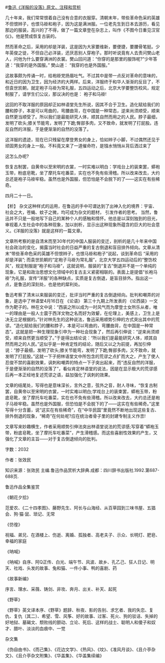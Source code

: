 #[鲁迅《洋服的没落》原文、注释和赏析](https://www.vrrw.net/wx/9718.html)

几十年来，我们常常恨着自己没有合意的衣服穿。清朝末年，带些革命色采的英雄不但恨辫子，也恨马褂和袍子，因为这是满洲服。一位老先生到日本去游历，看见那边的服装，高兴的了不得，做了一篇文章登在杂志上，叫作《不图今日重见汉官仪》。他是赞成恢复古装的。

然而革命之后，采用的却是洋装，这是因为大家要维新，要便捷，要腰骨笔挺。少年英俊之徒，不但自己必洋装，还厌恶别人穿袍子。那时听说竟有人去责问樊山老人，问他为什么要穿满洲的衣裳。樊山回问道：“你穿的是那里的服饰呢?”少年答道：“我穿的是外国服。” 樊山道： “我穿的也是外国服。”

这故事颇为传诵一时，给袍褂党扬眉吐气。不过其中是带一点反对革命的意味的，和近日的因为卫生，因为经济的大两样。后来，洋服终于和华人渐渐的反目了，不但袁世凯朝，就定袍子马褂为常礼服，五四运动之后，北京大学要整饬校风，规定制服了，请学生们公议，那议决的也是： 袍子和马褂!

这回的不取洋服的原因却正如林语堂先生所说，因其不合于卫生。造化赋给我们的腰和脖子，本是可以弯曲的，弯腰曲背，在中国是一种常态，逆来尚须顺受，顺来自然更当顺受了。所以我们是最能研究人体，顺其自然而用之的人民。脖子最细，发明了砍头;膝关节能弯，发明了下跪;臀部多肉，又不致命，就发明了打屁股。违反自然的洋服，于是便渐渐的自然的没落了。

这洋服的遗迹，现在已只残留在摩登男女的身上，恰如辫子小脚，不过偶然还见于顽固男女的身上一般。不料竟又来了一道催命符，是镪水悄悄从背后洒过来了

这怎么办呢?

恢复古制罢，自黄帝以至宋明的衣裳，一时实难以明白：学戏台上的装束罢，蟒袍玉带，粉底皂靴，坐了摩托车吃番菜，实在也不免有些滑稽。所以改来改去，大约总还是袍子马褂牢稳。虽然也是外国服，但恐怕是不会脱下的了——这实在有些稀奇。

四月二十一日。



【析】 杂文这种样式的运用，在鲁迅的手中可谓达到了出神入化的境界：宇宙、社会之大，苍蝇、蚊子之微，均可成为杂文的题材， 引发作者的思考。 当然，鲁迅并不只是一般地写下自己的某种个人的感触和情怀。他总是以深刻独到的目光，审视着人生社会中的各种现象，加以剖析，显示出这种现象所蕴含的巨大的社会意义。《洋服的没落》就是这样的一篇文章。

文章所考察的是自清末而至30年代的中国人服装的变迁，剖析的是几十年来中国社会政治的变化，揭露当时社会的日益严重的复古倒退和盲目排外倾向。文章从清末“带些革命色采的英雄不但恨辫子，也恨马褂和袍子”说起，谈到革命后 “采用的却是洋装”; 而袁世凯朝的“定袍子马褂为常礼服”，北京大学五四运动后的“整饬校风”，规定制服是“袍子和马褂”，这就说明，服装的“复古”倒退并不是一个单纯的现象，它是和政治思想文化领域中的复古主义紧密相联的。表面上是提倡“长袍马褂”为礼服，宣传“洋服”的各种缺点，实质是复古倒退，是盲目排外。指出这一点，是鲁迅的深刻处，也是他的犀利处。

鲁迅考察了清末以来服装的变迁，批评当时严重的复古倒退倾向。批判和嘲弄的对象，是选中了林语堂4月16日在 《论语》 第三十九期上所发表的 《论西装》一文作为靶子的。林在文中说：“西装之所以成为一时风气而为摩登士女所乐从者，唯一的理由是一般人士震于西洋文物之名而好为效颦，在伦理上，美感上，卫生上是决无立足根据的。”针对林先生的这种说法，鲁迅采用顺势引伸的方式突出其中的荒谬。“造化赋给我们的腰和脖子，本是可以弯曲的，弯腰曲背，在中国是一种常态”。这就是把一种生理现象引申为一种社会现象了，然后再引伸说：“逆来尚须顺受，顺来自然更当顺受了。”于是得出结论说：“所以我们是最能研究人体，顺其自然而用之的人民。”这似乎是一种肯定性的结论，随后又以之为前提，再加引伸说：“脖子最细，发明了砍头;膝关节能弯，发明了下跪;臀部多肉，又不致命，就发明了打屁股。”这就一下子把林语堂文中所包含的荒谬之点扩而大之，产生了使人忍俊不禁的喜剧效果，讽刺和嘲弄的特点一下子突出起来，而“违反自然的洋服，于是便渐渐的自然的没落了”，看似肯定林语堂的说法，因是在显示极大的荒谬感后再一本正经地复述荒谬之语，益加强化了讽刺的效果。

文章的结尾处，写得也是意味深长，言外之意，弦外之音，耐人寻味，“恢复古制罢，自黄帝以至宋明的衣裳，一时实难以明白;学戏台上的装束罢，蟒袍玉带，粉底皂靴，坐了摩托车吃番菜，实在也不免有些滑稽。所以改来改去，大约总还是袍子马褂牢稳。虽然也是外国服，但恐怕是不会脱下的了——这实在有些稀奇。”这里写得十分含蓄，说“这实在有些稀奇”，在“中华民国”里竟然不断地出现这些复古、排外倒退的现象，“稀奇”在何处呢?应在统治者骨子里的封建专制主义作祟!

文章写来妙趣横生，作者采用顺势引伸法突出林语堂说法的荒谬感;写穿着“蟒袍玉带，粉底皂靴，坐了摩托车吃番菜”，产生滑稽感。而这些喜剧性效果的产生，又强化了文章的主旨——对于复古倒退倾向的批判。

字数：2032

作者：张效民

知识来源：张效民 主编.鲁迅作品赏析大辞典.成都：四川辞书出版社.1992.第687-688页.

鲁迅作品全集鉴赏

《朝花夕拾》

范爱农、《二十四孝图》、藤野先生、阿长与山海经、从百草园到三味书屋、五猖会、狗·猫·鼠、琐记、无常

《仿徨》

祝福、弟兄、在酒楼上、伤逝、离婚、孤独者、高老夫子、示众、长明灯、肥皂、幸福的家庭

《呐喊》

《呐喊》自序、阿Q正传、白光、端午节、风波、故乡、孔乙己、狂人日记、明天、社戏、头发的故事、兔和猫、一件小事、鸭的喜剧、药

《故事新编》

序言、理水、采薇、铸剑、非攻、奔月、出关、补天、起死

《野草》

《野草》英文译本序、《野草》题辞、秋夜、影的告别、求乞者、我的失恋、复仇、复仇〔其二〕、希望、雪、风筝、好的故事、过客、死火、狗的驳诘、失掉的好地狱、墓碣文、颓败线的颤动、立论、死后、这样的战士、聪明人和傻子和奴才、腊叶、淡淡的血痕中、一觉

杂文集

《伪自由书》、《而己集》、《花边文学》、《热风》、《坟》、《准风月谈》、《且介亭杂文》、《且介亭杂文附集》、《华盖集》、《华盖集续编》

